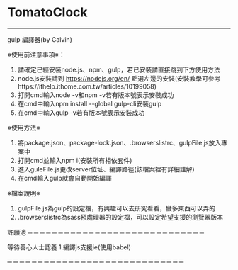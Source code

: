 # TomatoClock

----------------------------------------------------------------
gulp 編譯器(by Calvin)

※使用前注意事項※：
1. 請確定已經安裝node.js、npm、gulp，若已安裝請直接跳到下方使用方法
2. node.js安裝請到 https://nodejs.org/en/ 點選左邊的安裝(安裝教學可參考https://ithelp.ithome.com.tw/articles/10199058)
3. 打開cmd輸入node -v和npm -v若有版本號表示安裝成功
4. 在cmd中輸入npm install --global gulp-cli安裝gulp
5. 在cmd中輸入gulp -v若有版本號表示安裝成功

※使用方法※
1. 將package.json、package-lock.json、.browserslistrc、gulpFile.js放入專案中
2. 打開cmd並輸入npm i(安裝所有相依套件)
3. 進入guleFile.js更改server位址、編譯路徑(該檔案裡有詳細註解)
4. 在cmd輸入gulp就會自動開始編譯

※檔案說明※
1. gulpFile.js為gulp的設定檔，有興趣可以去研究看看，蠻多東西可以弄的
2. .browserslistrc為sass預處理器的設定檔，可以設定希望支援的瀏覽器版本

許願池
═ ═ ═ ═ ═ ═ ═ ═ ═ ═ ═ ═ ═ ═ ═ ═ ═ ═ ═ ═ ═ ═ ═ ═ ═ ═ ═ ═ ═

等待善心人士認養
1.編譯js支援ie(使用babel)

═ ═ ═ ═ ═ ═ ═ ═ ═ ═ ═ ═ ═ ═ ═ ═ ═ ═ ═ ═ ═ ═ ═ ═ ═ ═ ═ ═ ═
